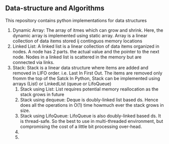 Data-structure and Algorithms
------------------------------
This repository contains python implementations for data structures
1. Dynamic Array:
   The array of itmes which can grow and shrink. Here, the dynamic array is implemented using static array.
   Array is a linear collection of data items stored ij continguos memory locations
2. Linked List:
   A linked list is a linear collection of data items organized in nodes. A node has 2 parts. the actual value and the pointer to the next node. 
   Nodes in a linked list is scattered in the memory but are connected via links.
3. Stack:
   Stack is a linear data structure where items are added and removed in LIFO order. i.e. Last In First Out. The items are removed only fromm the top of the Satck
   In Python, Stack can be implemented using arrays (List) or LinkedList (queue or LifoQueue)
   1. Stack using List:
      List requires potential memory reallocation as the stack grows in future
   2. Stack using dequeue:
      Deque is doubly-linked list based ds. Hence does all the operations in O(1) time howmuch ever the stack grows in size.
   3. Stack using LifoQueue:
      LifoQueue is also doubly-linked based ds. It is thread-safe. So the best to use in multi-threaded environment, but compromising the cost of a little bit processing over-head.
   4. 
   5. 
   

   
